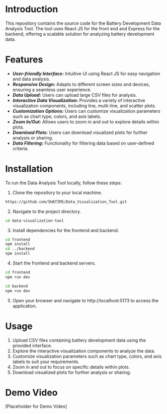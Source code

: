 # Introduction

This repository contains the source code for the Battery Development Data Analysis Tool. The tool uses React JS for the front end and Express for the backend, offering a scalable solution for analyzing battery development data.

# Features
                   
- ***User-friendly Interface:*** Intuitive UI using React JS for easy navigation and data analysis.
- ***Responsive Design:*** Adapts to different screen sizes and devices, ensuring a seamless user experience.
- ***Data Upload:*** Users can upload large CSV files for analysis.
- ***Interactive Data Visualization:*** Provides a variety of interactive visualization components, including line, multi-line, and scatter plots.
- ***Customization Options:*** Users can customize visualization parameters such as chart type, colors, and axis labels.
- ***Zoom In/Out:*** Allows users to zoom in and out to explore details within plots.
- ***Download Plots:*** Users can download visualized plots for further analysis or sharing.
- ***Data Filtering:*** Functionality for filtering data based on user-defined criteria.

# Installation
To run the Data Analysis Tool locally, follow these steps:

1. Clone the repository to your local machine.
```bash 
https://github.com/5HATIM5/Data_Visualization_Tool.git 
```

2. Navigate to the project directory.
```bash 
cd data-visualization-tool
```

3. Install dependencies for the frontend and backend.
```bash 
cd frontend
npm install
cd ../backend
npm install

```

4. Start the frontend and backend servers.
```bash 
cd frontend
npm run dev
```
```bash 
cd backend
npm run dev
```

5. Open your browser and navigate to http://localhost:5173 to access the application.

# Usage
1. Upload CSV files containing battery development data using the provided interface.
2. Explore the interactive visualization components to analyze the data.
3. Customize visualization parameters such as chart type, colors, and axis labels to suit your requirements.
4. Zoom in and out to focus on specific details within plots.
5. Download visualized plots for further analysis or sharing.

# Demo Video
[Placeholder for Demo Video]
